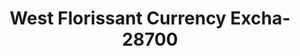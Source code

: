 ---
f_zip-code: 63136
f_state-code: MO
title: West Florissant Currency Excha-28700
f_phone: 314-382-1900
f_city-only: Saint Louis
f_address: 7533 W Florissant Ave Saint Louis
f_location-unique-id: '28700'
slug: west-florissant-currency-excha-28700
updated-on: '2024-05-30T13:46:58.046Z'
created-on: '2024-05-30T13:36:59.803Z'
published-on: '2024-05-30T13:54:32.469Z'
f_city-state: cms/city/saint-louis-mo.md
f_company: cms/company/west-florissant-currency-excha.md
f_state: cms/state/missouri.md
layout: '[payday-loan].html'
tags: payday-loan
---